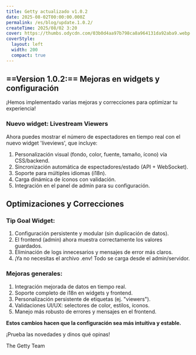 ```yaml
---
title: Getty actualizado v1.0.2
date: 2025-08-02T00:00:00.000Z
permalink: /es/blog/update.1.0.2/
createTime: 2025/08/02 3:20
cover: https://thumbs.odycdn.com/03b0d4aa97b798ca8a964131da92aba9.webp
coverStyle:
  layout: left
  width: 200
  compact: true
---
```


## ==Version 1.0.2:== Mejoras en widgets y configuración

¡Hemos implementado varias mejoras y correcciones para optimizar tu experiencia!

### Nuevo widget: Livestream Viewers

Ahora puedes mostrar el número de espectadores en tiempo real con el nuevo widget 'liveviews', que incluye:

1. Personalización visual (fondo, color, fuente, tamaño, ícono) vía CSS/backend.
2. Sincronización automática de espectadores/estado (API + WebSocket).
3. Soporte para múltiples idiomas (i18n).
4. Carga dinámica de íconos con validación.
5. Integración en el panel de admin para su configuración.

## Optimizaciones y Correcciones

### Tip Goal Widget:

1. Configuración persistente y modular (sin duplicación de datos).
2. El frontend (admin) ahora muestra correctamente los valores guardados.
3. Eliminación de logs innecesarios y mensajes de error más claros.
4. ¡Ya no necesitas el archivo .env! Todo se carga desde el admin/servidor.

### Mejoras generales:

1. Integración mejorada de datos en tiempo real.
2. Soporte completo de i18n en widgets y frontend.
3. Personalización persistente de etiquetas (ej. "viewers").
4. Validaciones UI/UX: selectores de color, estilos, íconos.
5. Manejo más robusto de errores y mensajes en el frontend.

**Estos cambios hacen que la configuración sea más intuitiva y estable.**

¡Prueba las novedades y dinos qué opinas!

The Getty Team
